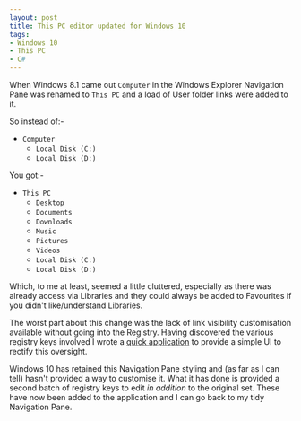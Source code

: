 ```yaml
---
layout: post
title: This PC editor updated for Windows 10
tags: 
- Windows 10 
- This PC
- C#
---
```

When Windows 8.1 came out `Computer` in the Windows Explorer Navigation Pane was renamed to `This PC` and a load of User folder links were added to it.

So instead of:-

- `Computer`
  - `Local Disk (C:)`
  - `Local Disk (D:)`

You got:-

- `This PC`
  - `Desktop`
  - `Documents`
  - `Downloads`
  - `Music`
  - `Pictures`
  - `Videos`
  - `Local Disk (C:)`
  - `Local Disk (D:)`

Which, to me at least, seemed a little cluttered, especially as there was already access via Libraries and they could always be added to Favourites if you didn't like/understand Libraries.

The worst part about this change was the lack of link visibility customisation available without going into the Registry. 
Having discovered the various registry keys involved I wrote a [quick application](https://github.com/idiotandrobot/thispc) to provide a simple UI to rectify this oversight. 

Windows 10 has retained this Navigation Pane styling and (as far as I can tell) hasn't provided a way to customise it. What it has done is provided a second batch of registry keys to edit *in addition* to the original set.
These have now been added to the application and I can go back to my tidy Navigation Pane.
